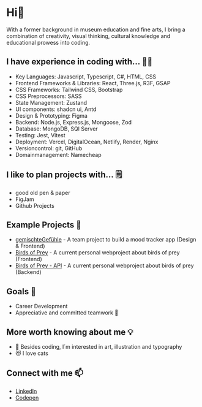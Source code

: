 Hi👋 
======================
With a former background in museum education and fine arts, I bring a combination of creativity, visual thinking, cultural knowledge and educational prowess into coding. 

I have experience in coding with...  👩‍🔧
--------------------------
* Key Languages: Javascript, Typescript, C#, HTML, CSS
* Frontend Frameworks & Libraries: React, Three.js, R3F, GSAP
* CSS Frameworks: Tailwind CSS, Bootstrap
* CSS Preprocessors: SASS
* State Management: Zustand
* UI components: shadcn ui, Antd
* Design & Prototyping: Figma
* Backend: Node.js, Express.js, Mongoose, Zod
* Database: MongoDB, SQl Server
* Testing: Jest, Vitest
* Deployment: Vercel, DigitalOcean, Netlify, Render, Nginx
* Versioncontrol: git, GitHub
* Domainmanagement: Namecheap

I like to plan projects with... 🗒️
--------------------------
* good old pen & paper
* FigJam
* Github Projects

Example Projects 🌟
--------------------------
* [gemischteGefühle](https://github.com/MindfulStudio/frontend) - A team project to build a mood tracker app (Design & Frontend)
* [Birds of Prey](https://github.com/nadjascodejourney/birdsOfPrey-Project) - A current personal webproject about birds of prey (Frontend)
* [Birds of Prey - API](https://github.com/nadjascodejourney/backendproject-birdsofprey-api) - A current personal webproject about birds of prey (Backend)

Goals 🚀
-------------------------- 
* Career Development
* Appreciative and committed teamwork 🤝 
  
More worth knowing about me 💡
--------------------------
* 🎨 Besides coding, I´m interested in art, illustration and typography
* 😻 I love cats 
  
Connect with me 📫
--------------------------
* [LinkedIn](https://www.linkedin.com/in/nadja-probst/)
* [Codepen](https://codepen.io/Nadja-Probst)




